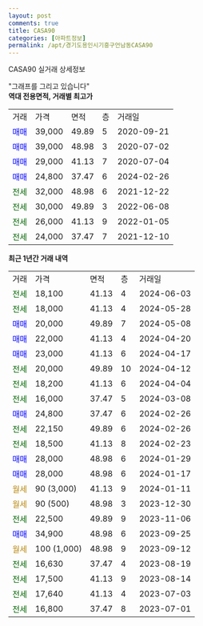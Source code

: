 ```yaml
---
layout: post
comments: true
title: CASA90
categories: [아파트정보]
permalink: /apt/경기도용인시기흥구언남동CASA90
---
```


CASA90 실거래 상세정보

<script type="text/javascript">
  google.charts.load('current', {'packages':['line', 'corechart']});
  google.charts.setOnLoadCallback(drawChart);

  function drawChart() {
    var data = new google.visualization.DataTable();
    data.addColumn('date', '거래일');
    data.addColumn('number', "매매");
    data.addColumn('number', "전세");
    data.addColumn('number', "전매");

    data.addRows([[new Date(Date.parse("2024-06-03")), null, 18100, null], [new Date(Date.parse("2024-05-28")), null, 18000, null], [new Date(Date.parse("2024-05-08")), 20000, null, null], [new Date(Date.parse("2024-04-20")), 22000, null, null], [new Date(Date.parse("2024-04-17")), 23000, null, null], [new Date(Date.parse("2024-04-12")), null, 20000, null], [new Date(Date.parse("2024-04-04")), null, 18200, null], [new Date(Date.parse("2024-03-08")), null, 16000, null], [new Date(Date.parse("2024-02-26")), 24800, null, null], [new Date(Date.parse("2024-02-26")), null, 22150, null], [new Date(Date.parse("2024-02-23")), null, 18500, null], [new Date(Date.parse("2024-01-29")), 28000, null, null], [new Date(Date.parse("2024-01-17")), 28000, null, null], [new Date(Date.parse("2024-01-11")), null, null, null], [new Date(Date.parse("2023-12-30")), null, null, null], [new Date(Date.parse("2023-11-06")), null, 22500, null], [new Date(Date.parse("2023-09-25")), 34900, null, null], [new Date(Date.parse("2023-09-12")), null, null, null], [new Date(Date.parse("2023-08-19")), null, 16630, null], [new Date(Date.parse("2023-08-14")), null, 17500, null], [new Date(Date.parse("2023-07-03")), null, 17640, null], [new Date(Date.parse("2023-07-01")), null, 16800, null]]);

    var options = {
      hAxis: {
        format: 'yyyy/MM/dd'
      },    
      lineWidth: 0,
      pointsVisible: true,    
      title: '최근 1년간 유형별 실거래가 분포',
      legend: { position: 'bottom' }
    };

    var formatter = new google.visualization.NumberFormat({pattern:'###,###'} );
    formatter.format(data, 1);
    formatter.format(data, 2);
    
    setTimeout(function() {
        var chart = new google.visualization.LineChart(document.getElementById('columnchart_material'));
        chart.draw(data, (options));
        document.getElementById('loading').style.display = 'none';
    }, 200);
  }
</script>


<div id="loading" style="z-index:20; display: block; margin-left: 0px">"그래프를 그리고 있습니다"</div>
<div id="columnchart_material" style="width: 95%; margin-left: 0px; display: block"></div>
<!-- contents start -->
<b>역대 전용면적, 거래별 최고가</b>
<table class="sortable">
    <tr>
      <td>거래</td>
      <td>가격</td>
      <td>면적</td>
      <td>층</td>
      <td>거래일</td>
    </tr>
        <tr>
          <td><a style="color: blue">매매</a></td>
          <td>39,000</td>
          <td>49.89</td>
          <td>5</td>
          <td>2020-09-21</td>
        </tr>            <tr>
          <td><a style="color: blue">매매</a></td>
          <td>39,000</td>
          <td>48.98</td>
          <td>3</td>
          <td>2020-07-02</td>
        </tr>            <tr>
          <td><a style="color: blue">매매</a></td>
          <td>29,000</td>
          <td>41.13</td>
          <td>7</td>
          <td>2020-07-04</td>
        </tr>            <tr>
          <td><a style="color: blue">매매</a></td>
          <td>24,800</td>
          <td>37.47</td>
          <td>6</td>
          <td>2024-02-26</td>
        </tr>        
        <tr>
              <td><a style="color: darkgreen">전세</a></td>
              <td>32,000</td>
              <td>48.98</td>
              <td>6</td>
              <td>2021-12-22</td>
            </tr>            <tr>
              <td><a style="color: darkgreen">전세</a></td>
              <td>30,000</td>
              <td>49.89</td>
              <td>3</td>
              <td>2022-06-08</td>
            </tr>            <tr>
              <td><a style="color: darkgreen">전세</a></td>
              <td>26,000</td>
              <td>41.13</td>
              <td>9</td>
              <td>2022-01-05</td>
            </tr>            <tr>
              <td><a style="color: darkgreen">전세</a></td>
              <td>24,000</td>
              <td>37.47</td>
              <td>7</td>
              <td>2021-12-10</td>
            </tr>        
    
</table>

<b>최근 1년간 거래 내역</b>

<table class="sortable">
    <tr>
      <td>거래</td>
      <td>가격</td>
      <td>면적</td>
      <td>층</td>
      <td>거래일</td>
    </tr>
    <tr>
      <td><a style="color: darkgreen">전세</a></td>
      <td>18,100</td>
      <td>41.13</td>
      <td>4</td>
      <td>2024-06-03</td>
    </tr>          <tr>
      <td><a style="color: darkgreen">전세</a></td>
      <td>18,000</td>
      <td>41.13</td>
      <td>4</td>
      <td>2024-05-28</td>
    </tr>          <tr>
      <td><a style="color: blue">매매</a></td>
      <td>20,000</td>
      <td>49.89</td>
      <td>7</td>
      <td>2024-05-08</td>
    </tr>          <tr>
      <td><a style="color: blue">매매</a></td>
      <td>22,000</td>
      <td>41.13</td>
      <td>4</td>
      <td>2024-04-20</td>
    </tr>          <tr>
      <td><a style="color: blue">매매</a></td>
      <td>23,000</td>
      <td>41.13</td>
      <td>6</td>
      <td>2024-04-17</td>
    </tr>          <tr>
      <td><a style="color: darkgreen">전세</a></td>
      <td>20,000</td>
      <td>49.89</td>
      <td>10</td>
      <td>2024-04-12</td>
    </tr>          <tr>
      <td><a style="color: darkgreen">전세</a></td>
      <td>18,200</td>
      <td>41.13</td>
      <td>6</td>
      <td>2024-04-04</td>
    </tr>          <tr>
      <td><a style="color: darkgreen">전세</a></td>
      <td>16,000</td>
      <td>37.47</td>
      <td>5</td>
      <td>2024-03-08</td>
    </tr>          <tr>
      <td><a style="color: blue">매매</a></td>
      <td>24,800</td>
      <td>37.47</td>
      <td>6</td>
      <td>2024-02-26</td>
    </tr>          <tr>
      <td><a style="color: darkgreen">전세</a></td>
      <td>22,150</td>
      <td>49.89</td>
      <td>6</td>
      <td>2024-02-26</td>
    </tr>          <tr>
      <td><a style="color: darkgreen">전세</a></td>
      <td>18,500</td>
      <td>41.13</td>
      <td>8</td>
      <td>2024-02-23</td>
    </tr>          <tr>
      <td><a style="color: blue">매매</a></td>
      <td>28,000</td>
      <td>48.98</td>
      <td>6</td>
      <td>2024-01-29</td>
    </tr>          <tr>
      <td><a style="color: blue">매매</a></td>
      <td>28,000</td>
      <td>48.98</td>
      <td>6</td>
      <td>2024-01-17</td>
    </tr>          <tr>
      <td><a style="color: darkgoldenrod">월세</a></td>
      <td>90 (3,000)</td>
      <td>41.13</td>
      <td>9</td>
      <td>2024-01-11</td>
    </tr>          <tr>
      <td><a style="color: darkgoldenrod">월세</a></td>
      <td>90 (500)</td>
      <td>48.98</td>
      <td>3</td>
      <td>2023-12-30</td>
    </tr>          <tr>
      <td><a style="color: darkgreen">전세</a></td>
      <td>22,500</td>
      <td>49.89</td>
      <td>9</td>
      <td>2023-11-06</td>
    </tr>          <tr>
      <td><a style="color: blue">매매</a></td>
      <td>34,900</td>
      <td>48.98</td>
      <td>6</td>
      <td>2023-09-25</td>
    </tr>          <tr>
      <td><a style="color: darkgoldenrod">월세</a></td>
      <td>100 (1,000)</td>
      <td>48.98</td>
      <td>9</td>
      <td>2023-09-12</td>
    </tr>          <tr>
      <td><a style="color: darkgreen">전세</a></td>
      <td>16,630</td>
      <td>37.47</td>
      <td>4</td>
      <td>2023-08-19</td>
    </tr>          <tr>
      <td><a style="color: darkgreen">전세</a></td>
      <td>17,500</td>
      <td>41.13</td>
      <td>9</td>
      <td>2023-08-14</td>
    </tr>          <tr>
      <td><a style="color: darkgreen">전세</a></td>
      <td>17,640</td>
      <td>41.13</td>
      <td>4</td>
      <td>2023-07-03</td>
    </tr>          <tr>
      <td><a style="color: darkgreen">전세</a></td>
      <td>16,800</td>
      <td>37.47</td>
      <td>8</td>
      <td>2023-07-01</td>
    </tr>      </table>
<!-- contents end -->    

